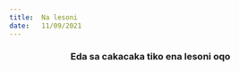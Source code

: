 ```yaml
---
title:  Na lesoni
date:   11/09/2021
---
```


### <center>Eda sa cakacaka tiko ena lesoni oqo</center>